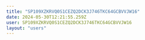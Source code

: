 ```yaml
---
title: "SP109XZKRVQ0S1CEZQ2DCK3J746TKC64GCBVVJW16"
date: 2024-05-30T12:21:55.259Z
user: SP109XZKRVQ0S1CEZQ2DCK3J746TKC64GCBVVJW16
layout: "users"
---
```

    